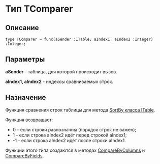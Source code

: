 ﻿# Тип TComparer

## Описание

    type TComparer = func(aSender :ITable; aIndex1, aIndex2 :Integer) :Integer;

## Параметры

**aSender** - таблица, для которой происходит вызов.

**aIndex1, aIndex2** - индексы сравниваемых строк.

## Назначение

Функция сравнения строк таблицы для метода [SortBy класса ITable](topic:.Custom.ComClasses.Ctrl.ITable.SortBy).

Функция возвращает:
- 0 - если строки равнозначны (порядок строк не важен);
- 1 - если строка aIndex2 идёт перед строкой aIndex1;
- -1 - если строка aIndex2 идёт после строки aIndex1.

Функции этого типа создаются в методах
[CompareByColumns](topic:.Custom.ComClasses.Ctrl.ITable.CompareByColumns) и
[CompareByFields](topic:.Custom.ComClasses.Ctrl.ITable.CompareByFields).

<!--Аналогично для методов класса Ctrl.IFrame:
[SortBy](topic:.Custom.ComClasses.Ctrl.IFrame.SortBy),
[CompareByColumns](topic:.Custom.ComClasses.Ctrl.IFrame.CompareByColumns)
и [CompareByFields](topic:.Custom.ComClasses.Ctrl.IFrame.CompareByFields).-->
